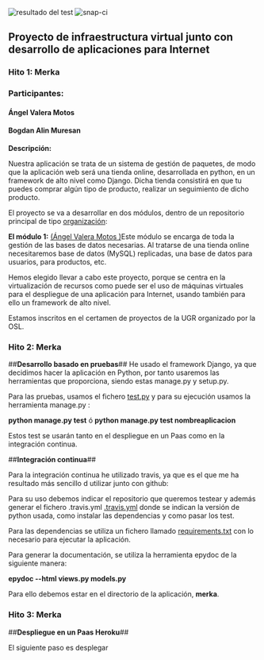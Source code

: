 ![resultado del test](https://travis-ci.org/AngelValera/proyectoIV-Modulo-1.svg?branch=master)
![snap-ci](https://snap-ci.com/AngelValera/proyectoIV-Modulo-1/branch/master/build_image)
## **Proyecto de infraestructura virtual junto con desarrollo de aplicaciones para Internet** ##

### **Hito 1: Merka** ###

### **Participantes:** ###

#### Ángel Valera Motos  ####
#### Bogdan Alin Muresan ####

**Descripción:**

Nuestra aplicación se trata de un sistema de gestión de paquetes, de modo que la aplicación web será una tienda online, desarrollada en python, en un framework de alto nivel como Django. Dicha tienda consistirá en que tu puedes comprar algún tipo de producto, realizar un seguimiento de dicho producto.

El proyecto se va a desarrollar en dos módulos, dentro de un repositorio principal de  tipo [organización](https://github.com/ProyectoIV-DAI/ProyectoIV-Modulo-Principal.git):

**El módulo 1:**  [(Ángel Valera Motos )](https://github.com/AngelValera/proyectoIV-Modulo-1.git)Este módulo se encarga de toda la gestión de las bases de datos necesarias. Al tratarse de una tienda online necesitaremos base de datos (MySQL) replicadas, una base de datos para usuarios, para productos, etc. 

Hemos elegido llevar a cabo este proyecto, porque se centra en la virtualización de recursos como puede ser el uso de máquinas virtuales para el despliegue de una aplicación para Internet, usando también para ello un framework de alto nivel.

Estamos inscritos en el certamen de proyectos de la UGR organizado por la OSL.

### **Hito 2: Merka** ###

##**Desarrollo basado en pruebas**##
He usado el framework Django, ya que decidimos hacer la aplicación en Python, por tanto usaremos las herramientas que proporciona, siendo estas manage.py y setup.py.

Para las pruebas, usamos el fichero [test.py](https://github.com/AngelValera/proyectoIV-Modulo-1/blob/master/merka/tests.py) y para su ejecución usamos la herramienta manage.py :

**python manage.py test** ó **python manage.py test nombreaplicacion**

Estos test se usarán tanto en el despliegue en un Paas como en la integración continua.

##**Integración continua**##

Para la integración continua he utilizado travis, ya que es el que me ha resultado más sencillo d utilizar junto con github:

Para su uso debemos indicar el repositorio que queremos testear y además generar el fichero .travis.yml [.travis.yml](https://github.com/AngelValera/proyectoIV-Modulo-1/blob/master/.travis.yml) donde se indican la versión de python usada, como instalar las dependencias y como pasar los test.

Para las dependencias se utiliza un fichero llamado [requirements.txt](https://github.com/AngelValera/proyectoIV-Modulo-1/blob/master/requirements.txt) con lo necesario para ejecutar la aplicación.

Para generar la documentación, se utiliza la herramienta epydoc de la siguiente manera:

**epydoc --html views.py models.py**

Para ello debemos estar en el directorio de la aplicación, **merka**.

### **Hito 3: Merka** ###

##**Despliegue en un Paas Heroku**##

El siguiente paso es desplegar 






































